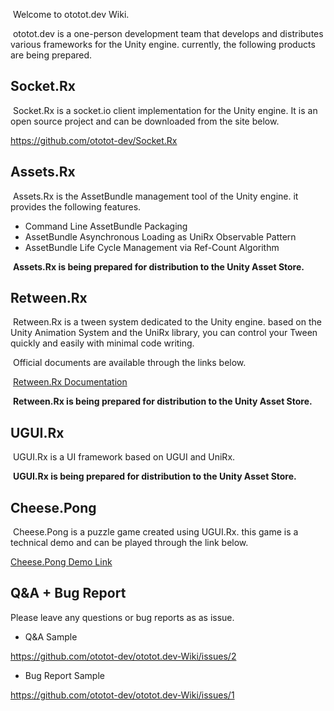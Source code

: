 &nbsp;Welcome to ototot.dev Wiki.
 
&nbsp;ototot.dev is a one-person development team that develops and distributes various frameworks for the Unity engine. currently, the following products are being prepared.
 
## Socket.Rx

&nbsp;Socket.Rx is a socket.io client implementation for the Unity engine. It is an open source project and can be downloaded from the site below.
 
 https://github.com/ototot-dev/Socket.Rx

## Assets.Rx

&nbsp;Assets.Rx is the AssetBundle management tool of the Unity engine. it provides the following features.
 
- Command Line AssetBundle Packaging
- AssetBundle Asynchronous Loading as UniRx Observable Pattern
- AssetBundle Life Cycle Management via Ref-Count Algorithm

&nbsp;**Assets.Rx is being prepared for distribution to the Unity Asset Store.**

## Retween.Rx

&nbsp;Retween.Rx is a tween system dedicated to the Unity engine. based on the Unity Animation System and the UniRx library, you can control your Tween quickly and easily with minimal code writing.

&nbsp;Official documents are available through the links below.
 
&nbsp;[Retween.Rx Documentation](https://www.notion.so/ototot/Retween-Rx-Documetation-5a36f801cd4d4094a10db196323d2d0d)
 
 
&nbsp;**Retween.Rx is being prepared for distribution to the Unity Asset Store.**
 
## UGUI.Rx

&nbsp;UGUI.Rx is a UI framework based on UGUI and UniRx.

&nbsp;**UGUI.Rx is being prepared for distribution to the Unity Asset Store.**

## Cheese.Pong

&nbsp;Cheese.Pong is a puzzle game created using UGUI.Rx. this game is a technical demo and can be played through the link below.

[Cheese.Pong Demo Link](http://35.225.91.234)

## Q&A + Bug Report
 
 Please leave any questions or bug reports as as issue.
 
- Q&A Sample
 
https://github.com/ototot-dev/ototot.dev-Wiki/issues/2

- Bug Report Sample

https://github.com/ototot-dev/ototot.dev-Wiki/issues/1
 
 
 














